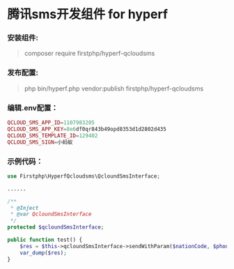 # 腾讯sms开发组件 for hyperf

### 安装组件:
> composer require firstphp/hyperf-qcloudsms

### 发布配置:
> php bin/hyperf.php vendor:publish firstphp/hyperf-qcloudsms

### 编辑.env配置：
```php
QCLOUD_SMS_APP_ID=1107983205
QCLOUD_SMS_APP_KEY=8e6df0qr843b49opd8353d1d2802d435
QCLOUD_SMS_TEMPLATE_ID=129402
QCLOUD_SMS_SIGN=小蚂蚁
```

### 示例代码：
```php
use Firstphp\HyperfQcloudsms\QcloundSmsInterface;

......

/**
 * @Inject
 * @var QcloundSmsInterface
 */
protected $qcloundSmsInterface;

public function test() {
    $res = $this->qcloundSmsInterface->sendWithParam($nationCode, $phoneNumber, $templId, $params, $sign, $extend, $ext);
    var_dump($res);
}
```